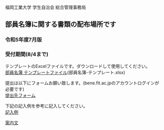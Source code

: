 福岡工業大学 学生自治会 総合管理事務局

## 部員名簿に関する書類の配布場所です
### 令和5年度7月版
### 受付期間(8/4まで)
  

テンプレートのExcelファイルです。ダウンロードして使用してください。  
[部員名簿 テンプレートファイル](https://github.com/daigi-fit/publish/raw/main/member-list/distribution/%E9%83%A8%E5%93%A1%E5%90%8D%E7%B0%BF-%E3%83%86%E3%83%B3%E3%83%97%E3%83%AC%E3%83%BC%E3%83%88.xlsx)(部員名簿-テンプレート.xlsx)  

提出は以下にフォームお願い致します。(bene.fit.ac.jpのアカウントログインが必要です)  
[提出先フォーム](https://forms.office.com/r/r5pqw92xLS)  

下記の記入例を参考に記入してください。  
[記入例](https://github.com/daigi-fit/publish/blob/main/member-list/docs/%E9%83%A8%E5%93%A1%E5%90%8D%E7%B0%BF%20%E8%A8%98%E5%85%A5%E4%BE%8B.pdf)  

[案内文](https://github.com/daigi-fit/publish/blob/main/member-list/docs/%E4%BB%A4%E5%92%8C4%E5%B9%B4%E5%BA%A62%E6%9C%88%20%E9%83%A8%E5%93%A1%E5%90%8D%E7%B0%BF%E6%A1%88%E5%86%85%E6%9B%B8.pdf)
